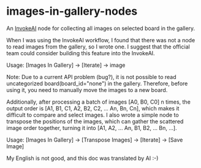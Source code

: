 # images-in-gallery-nodes

An [InvokeAI](https://github.com/invoke-ai/InvokeAI) node for collecting all images on selected board in the gallery.

When I was using the InvokeAI workflow, I found that there was not a node to read images from the gallery, so I wrote one. I suggest that the official team could consider building this feature into the InvokeAI.

Usage: [Images In Gallery] -> [Iterate] -> image

Note: Due to a current API problem (bug?), it is not possible to read uncategorized board(board_id="none") in the gallery. Therefore, before using it, you need to manually move the images to a new board.

Additionally, after processing a batch of images [A0, B0, C0] n times, the output order is [A1, B1, C1, A2, B2, C2, ... An, Bn, Cn], which makes it difficult to compare and select images. I also wrote a simple node to transpose the positions of the images, which can gather the scattered image order together, turning it into [A1, A2, ... An, B1, B2, ... Bn, ...].

Usage: [Images In Gallery] -> [Transpose Images] -> [Iterate] -> [Save Image]

My English is not good, and this doc was translated by AI :-)
